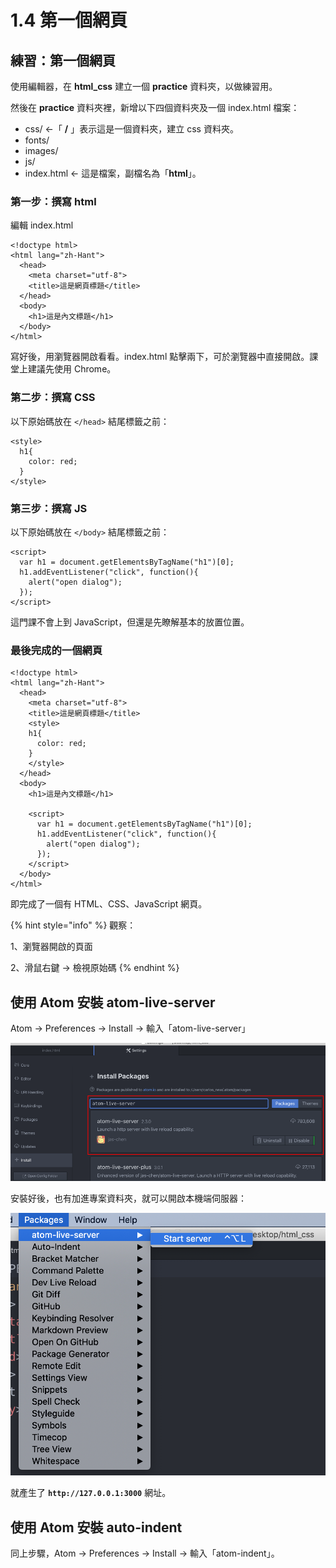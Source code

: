 # 1.4 第一個網頁

## 練習：第一個網頁

使用編輯器，在 **html\_css** 建立一個 **practice** 資料夾，以做練習用。

然後在 **practice** 資料夾裡，新增以下四個資料夾及一個 index.html 檔案：

* css/                ←「 **/** 」表示這是一個資料夾，建立 css 資料夾。
* fonts/
* images/
* js/
* index.html     ← 這是檔案，副檔名為「**html**」。

### 第一步：撰寫 html

編輯 index.html

```markup
<!doctype html>
<html lang="zh-Hant">
  <head>
    <meta charset="utf-8">
    <title>這是網頁標題</title>
  </head>
  <body>
    <h1>這是內文標題</h1>
  </body>
</html>
```

寫好後，用瀏覽器開啟看看。index.html 點擊兩下，可於瀏覽器中直接開啟。課堂上建議先使用 Chrome。

### 第二步：撰寫 CSS

以下原始碼放在 `</head>` 結尾標籤之前：

```markup
<style>
  h1{
    color: red;
  }
</style>
```

### 第三步：撰寫 JS

以下原始碼放在 `</body>` 結尾標籤之前：

```markup
<script>
  var h1 = document.getElementsByTagName("h1")[0];
  h1.addEventListener("click", function(){
    alert("open dialog");
  });
</script>
```

這門課不會上到 JavaScript，但還是先瞭解基本的放置位置。

### 最後完成的一個網頁

```markup
<!doctype html>
<html lang="zh-Hant">
  <head>
    <meta charset="utf-8">
    <title>這是網頁標題</title>
    <style>
    h1{
      color: red;
    }
    </style>
  </head>
  <body>
    <h1>這是內文標題</h1>

    <script>
      var h1 = document.getElementsByTagName("h1")[0];
      h1.addEventListener("click", function(){
        alert("open dialog");
      });
    </script>
  </body>
</html>
```

即完成了一個有 HTML、CSS、JavaScript 網頁。

{% hint style="info" %}
觀察：

1、瀏覽器開啟的頁面

2、滑鼠右鍵 → 檢視原始碼
{% endhint %}

## 使用 Atom 安裝 atom-live-server

Atom → Preferences → Install → 輸入「atom-live-server」

![](../.gitbook/assets/atom_live_server.png)

安裝好後，也有加進專案資料夾，就可以開啟本機端伺服器：

![](../.gitbook/assets/start_atom_live_server.png)

就產生了 **`http://127.0.0.1:3000`** 網址。



## 使用 Atom 安裝 auto-indent

同上步驟，Atom → Preferences → Install → 輸入「atom-indent」。

